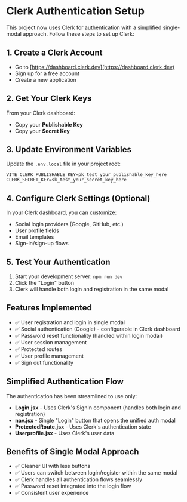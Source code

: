 # Clerk Authentication Setup

This project now uses Clerk for authentication with a simplified single-modal approach. Follow these steps to set up Clerk:

## 1. Create a Clerk Account
- Go to [https://dashboard.clerk.dev](https://dashboard.clerk.dev)
- Sign up for a free account
- Create a new application

## 2. Get Your Clerk Keys
From your Clerk dashboard:
- Copy your **Publishable Key**
- Copy your **Secret Key**

## 3. Update Environment Variables
Update the `.env.local` file in your project root:

```env
VITE_CLERK_PUBLISHABLE_KEY=pk_test_your_publishable_key_here
CLERK_SECRET_KEY=sk_test_your_secret_key_here
```

## 4. Configure Clerk Settings (Optional)
In your Clerk dashboard, you can customize:
- Social login providers (Google, GitHub, etc.)
- User profile fields
- Email templates
- Sign-in/sign-up flows

## 5. Test Your Authentication
1. Start your development server: `npm run dev`
2. Click the "Login" button
3. Clerk will handle both login and registration in the same modal

## Features Implemented
- ✅ User registration and login in single modal
- ✅ Social authentication (Google) - configurable in Clerk dashboard
- ✅ Password reset functionality (handled within login modal)
- ✅ User session management
- ✅ Protected routes
- ✅ User profile management
- ✅ Sign out functionality

## Simplified Authentication Flow
The authentication has been streamlined to use only:
- **Login.jsx** - Uses Clerk's SignIn component (handles both login and registration)
- **nav.jsx** - Single "Login" button that opens the unified auth modal
- **ProtectedRoute.jsx** - Uses Clerk's authentication state
- **Userprofile.jsx** - Uses Clerk's user data

## Benefits of Single Modal Approach
- ✅ Cleaner UI with less buttons
- ✅ Users can switch between login/register within the same modal
- ✅ Clerk handles all authentication flows seamlessly
- ✅ Password reset integrated into the login flow
- ✅ Consistent user experience
